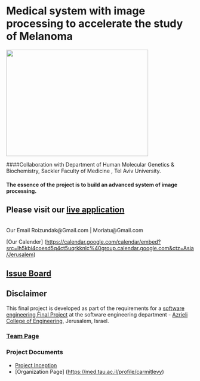 # Medical system with image processing to accelerate the study of Melanoma

<img src="https://github.com/moriatu/final_project/blob/master/img/data-processing.jpg?v=3&s=100" width ="380" height="285" align="center">

####Collaboration with Department of Human Molecular Genetics & Biochemistry, Sackler Faculty of Medicine , Tel Aviv University.
#### The essence of the project is to build an advanced system of image processing.


## Please visit our [live application]()


<br />
Our Email
Roizundak@Gmail.com | 
Moriatu@Gmail.com

[Our Calender]
(https://calendar.google.com/calendar/embed?src=lh5kbi4coesd5q4ct5uqrkknlc%40group.calendar.google.com&ctz=Asia/Jerusalem)

## [Issue Board](https://finalproject.tpondemand.com/RestUI/Board.aspx?invite&acid=A1A31BEEA0B468F0CF310507198F947D#page=board/5522985136534625501&appConfig=eyJhY2lkIjoiM0Q0QTQyMDMyMDEyQUYwQTA5RDc5NzdERDYzQTNDNDAifQ==)

## Disclaimer
This final project is developed as part of the requirements for a [software engineering Final Project](http://projects.jce.ac.il/moodle/)  at the software engineering department - [Azrieli College of Engineering](http://www.jce.ac.il/), Jerusalem, Israel.


### [Team Page](../../wiki/team)

### Project Documents
- [Project Inception](../../wiki/inception)
- [Organization Page] (https://med.tau.ac.il/profile/carmitlevy)




